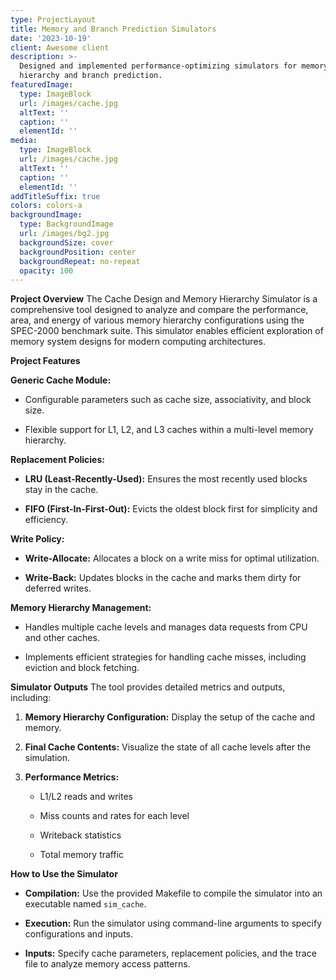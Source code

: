 ```yaml
---
type: ProjectLayout
title: Memory and Branch Prediction Simulators
date: '2023-10-19'
client: Awesome client
description: >-
  Designed and implemented performance-optimizing simulators for memory
  hierarchy and branch prediction.
featuredImage:
  type: ImageBlock
  url: /images/cache.jpg
  altText: ''
  caption: ''
  elementId: ''
media:
  type: ImageBlock
  url: /images/cache.jpg
  altText: ''
  caption: ''
  elementId: ''
addTitleSuffix: true
colors: colors-a
backgroundImage:
  type: BackgroundImage
  url: /images/bg2.jpg
  backgroundSize: cover
  backgroundPosition: center
  backgroundRepeat: no-repeat
  opacity: 100
---
```

**Project Overview**
The Cache Design and Memory Hierarchy Simulator is a comprehensive tool designed to analyze and compare the performance, area, and energy of various memory hierarchy configurations using the SPEC-2000 benchmark suite. This simulator enables efficient exploration of memory system designs for modern computing architectures.

**Project Features**

**Generic Cache Module:**

*   Configurable parameters such as cache size, associativity, and block size.

*   Flexible support for L1, L2, and L3 caches within a multi-level memory hierarchy.

**Replacement Policies:**

*   **LRU (Least-Recently-Used):** Ensures the most recently used blocks stay in the cache.

*   **FIFO (First-In-First-Out):** Evicts the oldest block first for simplicity and efficiency.

**Write Policy:**

*   **Write-Allocate:** Allocates a block on a write miss for optimal utilization.

*   **Write-Back:** Updates blocks in the cache and marks them dirty for deferred writes.

**Memory Hierarchy Management:**

*   Handles multiple cache levels and manages data requests from CPU and other caches.

*   Implements efficient strategies for handling cache misses, including eviction and block fetching.

**Simulator Outputs**
The tool provides detailed metrics and outputs, including:

1.  **Memory Hierarchy Configuration:** Display the setup of the cache and memory.

2.  **Final Cache Contents:** Visualize the state of all cache levels after the simulation.

3.  **Performance Metrics:**

    *   L1/L2 reads and writes

    *   Miss counts and rates for each level

    *   Writeback statistics

    *   Total memory traffic

**How to Use the Simulator**

*   **Compilation:** Use the provided Makefile to compile the simulator into an executable named `sim_cache`.

*   **Execution:** Run the simulator using command-line arguments to specify configurations and inputs.

*   **Inputs:** Specify cache parameters, replacement policies, and the trace file to analyze memory access patterns.

